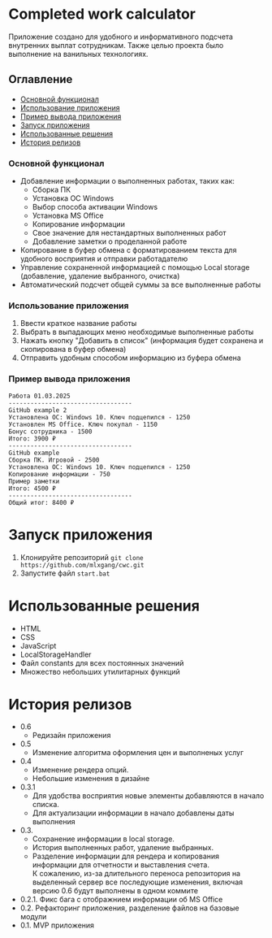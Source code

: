 # Completed work calculator

Приложение создано для удобного и информативного подсчета внутренних выплат сотрудникам. Также целью проекта было
выполнение на ванильных технологиях.

## Оглавление

- [Основной функционал](#основной-функционал)
- [Использование приложения](#использование-приложения)
- [Пример вывода приложения](#пример-вывода-приложения)
- [Запуск приложения](#запуск-приложения)
- [Использованные решения](#использованные-решения)
- [История релизов](#история-релизов)

### Основной функционал

- Добавление информации о выполненных работах, таких как:
    - Сборка ПК
    - Установка ОС Windows
    - Выбор способа активации Windows
    - Установка MS Office
    - Копирование информации
    - Свое значение для нестандартных выполненных работ
    - Добавление заметки о проделанной работе
- Копирование в буфер обмена с форматированием текста для удобного восприятия и отправки работадателю
- Управление сохраненной информацией с помощью Local storage (добавление, удаление выбранного, очистка)
- Автоматический подсчет общей суммы за все выполненные работы

### Использование приложения

1. Ввести краткое название работы
2. Выбрать в выпадающих меню необходимые выполненные работы
3. Нажать кнопку "Добавить в список" (информация будет сохранена и скопирована в буфер обмена)
4. Отправить удобным способом информацию из буфера обмена

### Пример вывода приложения

```text
Работа 01.03.2025
----------------------------------
GitHub example 2
Установлена ОС: Windows 10. Ключ подцепился - 1250
Установлен MS Office. Ключ покупал - 1150
Бонус сотрудника - 1500
Итого: 3900 ₽
----------------------------------
GitHub example
Сборка ПК. Игровой - 2500
Установлена ОС: Windows 10. Ключ подцепился - 1250
Копирование информации - 750
Пример заметки
Итого: 4500 ₽
----------------------------------
Общий итог: 8400 ₽
```

# Запуск приложения

1. Клонируйте репозиторий `git clone https://github.com/mlxgang/cwc.git`
2. Запустите файл `start.bat`

# Использованные решения

- HTML
- CSS
- JavaScript
- LocalStorageHandler
- Файл constants для всех постоянных значений
- Множество небольших утилитарных функций

# История релизов

- 0.6
    - Редизайн приложения
- 0.5
    - Изменение алгоритма оформления цен и выполненых услуг
- 0.4
    - Изменение рендера опций.
    - Небольшие изменения в дизайне
- 0.3.1
    - Для удобства восприятия новые элементы добавляются в начало списка.
    - Для актуализации информации в начало добавлены даты выполнения
- 0.3.
    - Сохранение информации в local storage.
    - История выполненных работ, удаление выбранных.
    - Разделение информации для рендера и копирования информации для отчетности и выставления счета.  
      К сожалению, из-за длительного переноса репозитория на выделенный сервер все последующие изменения, включая версию
      0.6 будут выполнены в одном коммите
- 0.2.1. Фикс бага с отображнием информации об MS Office
- 0.2. Рефакторинг приложения, разделение файлов на базовые модули
- 0.1. MVP приложения

